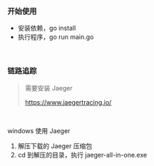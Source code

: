 ### 开始使用

* 安装依赖，go install
* 执行程序，go run main.go

<br>

### 链路追踪

> 需要安装 Jaeger 
>
> https://www.jaegertracing.io/
>

<br>

windows 使用 Jaeger 

1. 解压下载的 Jaeger 压缩包
2. cd 到解压的目录，执行 jaeger-all-in-one.exe

